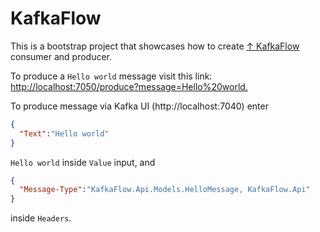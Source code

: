 # KafkaFlow

This is a bootstrap project that showcases how to create [↑ KafkaFlow](https://farfetch.github.io/kafkaflow/docs/) consumer and producer.

To produce a `Hello world` message visit this link: <http://localhost:7050/produce?message=Hello%20world.>

To produce message via Kafka UI (http://localhost:7040) enter 

```json
{
  "Text":"Hello world"
}
```

`Hello world` inside `Value` input,
and 

```json
{
  "Message-Type":"KafkaFlow.Api.Models.HelloMessage, KafkaFlow.Api"
}
```

inside `Headers`.
